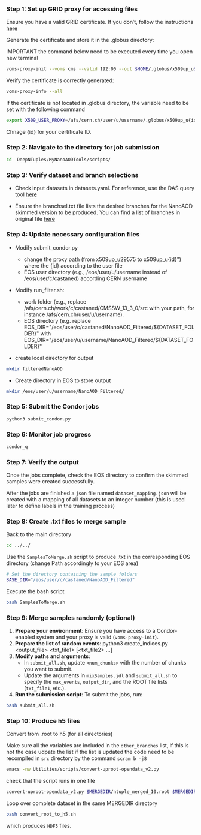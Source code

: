 ### Step 1: Set up GRID proxy for accessing files

Ensure you have a valid GRID certificate. If you don’t, follow the instructions [here](https://twiki.cern.ch/twiki/bin/view/CMSPublic/WorkBookStartingGrid#ObtainingCert)

Generate the certificate and store it in the .globus directory:

IMPORTANT the command below  need to be executed every time you open new terminal


```bash
voms-proxy-init --voms cms --valid 192:00 --out $HOME/.globus/x509up_u$(id -u)
```

Verify the certificate is correctly generated:
```bash
voms-proxy-info --all
```

If the certificate is not located in .globus directory, the variable need to be set with the following command

```bash
export X509_USER_PROXY=/afs/cern.ch/user/u/username/.globus/x509up_u{id}
```

Chnage {id} for your certificate ID.


### Step 2: Navigate to the directory for job submission

```bash
cd  DeepNTuples/MyNanoAODTools/scripts/
```

### Step 3: Verify dataset and branch selections

- Check input datasets in datasets.yaml. For reference, use the DAS query tool [here](https://cmsweb.cern.ch/das/) 

- Ensure the branchsel.txt file lists the desired branches for the NanoAOD skimmed version to be produced.
  You can find a list of branches in original file [here](https://gitlab.cern.ch/cms-nanoAOD/nanoaod-doc/-/wikis/home)


### Step 4: Update necessary configuration files

- Modify submit_condor.py
  - change the proxy path  (from x509up_u29575 to x509up_u{id}") where the {id} according to the user file
  - EOS user directory (e.g., /eos/user/u/username instead of /eos/user/c/castaned) according CERN username

- Modify run_filter.sh: 

  - work folder (e.g., replace /afs/cern.ch/work/c/castaned/CMSSW_13_3_0/src with your path, for instance /afs/cern.ch/user/u/username).
  - EOS directory (e.g. replace EOS_DIR="/eos/user/c/castaned/NanoAOD_Filtered/${DATASET_FOLDER}" with  EOS_DIR="/eos/user/u/username/NanoAOD_Filtered/${DATASET_FOLDER}"


- create local directory for output

```bash
mkdir filteredNanoAOD
```

- Create directory in EOS to store output

```bash
mkdir /eos/user/u/username/NanoAOD_Filtered/
```


### Step 5: Submit the Condor jobs

```bash
python3 submit_condor.py
```

### Step 6: Monitor job progress

```bash
condor_q
```

### Step 7: Verify the output
Once the jobs complete, check the EOS directory to confirm the skimmed samples were created successfully.

After the jobs are finished a `json` file named `dataset_mapping.json` will be created with a mapping of all datasets to an integer number (this is used later to define labels in the training process)


### Step 8: Create .txt files to merge sample 

Back to the main directory 

```bash
cd ../../

```

Use the `SamplesToMerge.sh` script to produce .txt in the corresponding EOS directory (change Path accordingly to your EOS area)


```bash
# Set the directory containing the sample folders
BASE_DIR="/eos/user/c/castaned/NanoAOD_Filtered"
```

Execute the bash script

```bash
bash SamplesToMerge.sh
```


### Step 9: Merge samples randomly (optional) 

1. **Prepare your environment**: Ensure you have access to a Condor-enabled system and your proxy is valid (`voms-proxy-init`).
2. **Prepare the list of random events**: python3 create_indices.py <output_file> <txt_file1> [<txt_file2> ...]
2. **Modify paths and arguments**:
    - In `submit_all.sh`, update `<num_chunks>` with the number of chunks you want to submit.
    - Update the arguments in `mixSamples.jdl` and `submit_all.sh` to specify the `max_events`, `output_dir`, and the ROOT file lists (`txt_file1`, etc.).
3. **Run the submission script**: To submit the jobs, run:

```bash
bash submit_all.sh
```


### Step 10: Produce h5 files 


Convert from .root to h5 (for all directories)

Make sure all the variables are included in the `other_branches` list, if this is not the case udpate the list 
if the list is updated the code need to be recompiled in `src` directory by the command `scram b -j8`

```bash
emacs -nw Utilities/scripts/convert-uproot-opendata_v2.py
```

check that the script runs in one file


```bash
convert-uproot-opendata_v2.py $MERGEDIR/ntuple_merged_10.root $MERGEDIR/ntuple_merged_10.h5
```

Loop over complete dataset in the same MERGEDIR directory

```bash
bash convert_root_to_h5.sh
```
which produces `HDF5` files.
